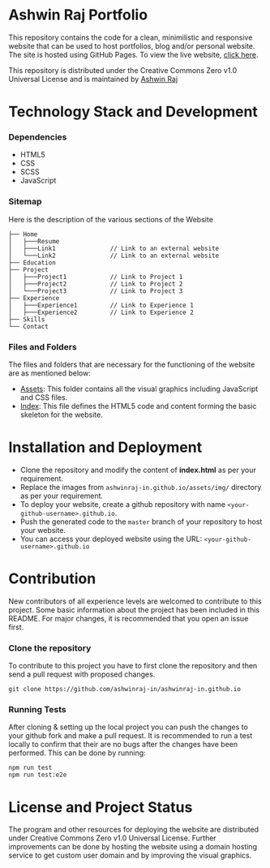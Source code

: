 # Ashwin Raj Portfolio
This repository contains the code for a clean, minimilistic and responsive website that can be used to host portfolios, blog and/or personal website. The site is hosted using GitHub Pages. To view the live website, [click here](http://ashwinraj-in.github.io/).

This repository is distributed under the Creative Commons Zero v1.0 Universal License and is maintained by [Ashwin Raj](https://github.com/ashwinraj-in)

# Technology Stack and Development

### Dependencies
- HTML5
- CSS
- SCSS
- JavaScript

### Sitemap
Here is the description of the various sections of the Website
    
    ├── Home
    │   ├───Resume
    │   ├───Link1               // Link to an external website
    │   └───Link2               // Link to an external website
    ├── Education
    ├── Project
    │   ├───Project1            // Link to Project 1
    │   ├───Project2            // Link to Project 2
    │   └───Project3            // Link to Project 3
    ├── Experience
    │   ├───Experience1         // Link to Experience 1
    │   ├───Experience2         // Link to Experience 2
    ├── Skills
    └── Contact
    
### Files and Folders
The files and folders that are necessary for the functioning of the website are as mentioned below:
- [Assets](https://github.com/ashwinraj-in/ashwinraj-in.github.io/tree/main/assets): This folder contains all the visual graphics including JavaScript and CSS files.
- [Index](https://github.com/ashwinraj-in/ashwinraj-in.github.io/index.html): This file defines the HTML5 code and content forming the basic skeleton for the website.

# Installation and Deployment
- Clone the repository and modify the content of <b>index.html</b> as per your requirement.
- Replace the images from `ashwinraj-in.github.io/assets/img/` directory as per your requirement.
- To deploy your website, create a github repository with name `<your-github-username>.github.io`.
- Push the generated code to the `master` branch of your repository to host your website.
- You can access your deployed website using the URL: `<your-github-username>.github.io`

# Contribution
New contributors of all experience levels are welcomed to contribute to this project. Some basic information about the project has been included in this README. For major changes, it is recommended that you open an issue first.

### Clone the repository
To contribute to this project you have to first clone the repository and then send a pull request with proposed changes.
```
git clone https://github.com/ashwinraj-in/ashwinraj-in.github.io
```
 
### Running Tests
After cloning & setting up the local project you can push the changes to your github fork and make a pull request. It is recommended to run a test locally to confirm that their are no bugs after the changes have been performed. This can be done by running:
```
npm run test
npm run test:e2e
```

# License and Project Status
The program and other resources for deploying the website are distributed under Creative Commons Zero v1.0 Universal License. Further improvements can be done by hosting the website using a domain hosting service to get custom user domain and by improving the visual graphics.
